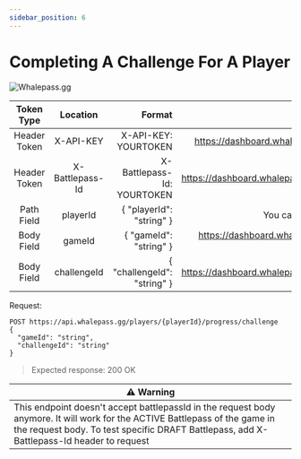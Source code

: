 ```yaml
---
sidebar_position: 6
---
```

# Completing A Challenge For A Player

![Whalepass.gg](https://i.imgur.com/zwUqWaS.png)

| Token Type   | Location         | Format                               | Where To Find                              |
|:------------:|:----------------:|--------------------------------------:|-------------------------------------------:|
| Header Token | X-API-KEY        | X-API-KEY: YOURTOKEN                 | https://dashboard.whalepass.gg/api-key     |
| Header Token | X-Battlepass-Id  | X-Battlepass-Id: YOURTOKEN           | https://dashboard.whalepass.gg/campaigns   |
| Path Field   | playerId         | { "playerId": "string" }             | You can find in response                   |
| Body Field   | gameId           | { "gameId": "string" }               | https://dashboard.whalepass.gg/game-actions|
| Body Field   | challengeId      | { "challengeId": "string" }          | https://dashboard.whalepass.gg/campaigns   |

Request:
```http
POST https://api.whalepass.gg/players/{playerId}/progress/challenge
{
  "gameId": "string",
  "challengeId": "string"
}
```

> Expected response: 200 OK



| ⚠️ Warning                                                         |
|--------------------------------------------------------------------|
|This endpoint doesn't accept battlepassId in the request body anymore. It will work for the ACTIVE Battlepass of the game in the request body. To test specific DRAFT Battlepass, add X-Battlepass-Id header to request|

